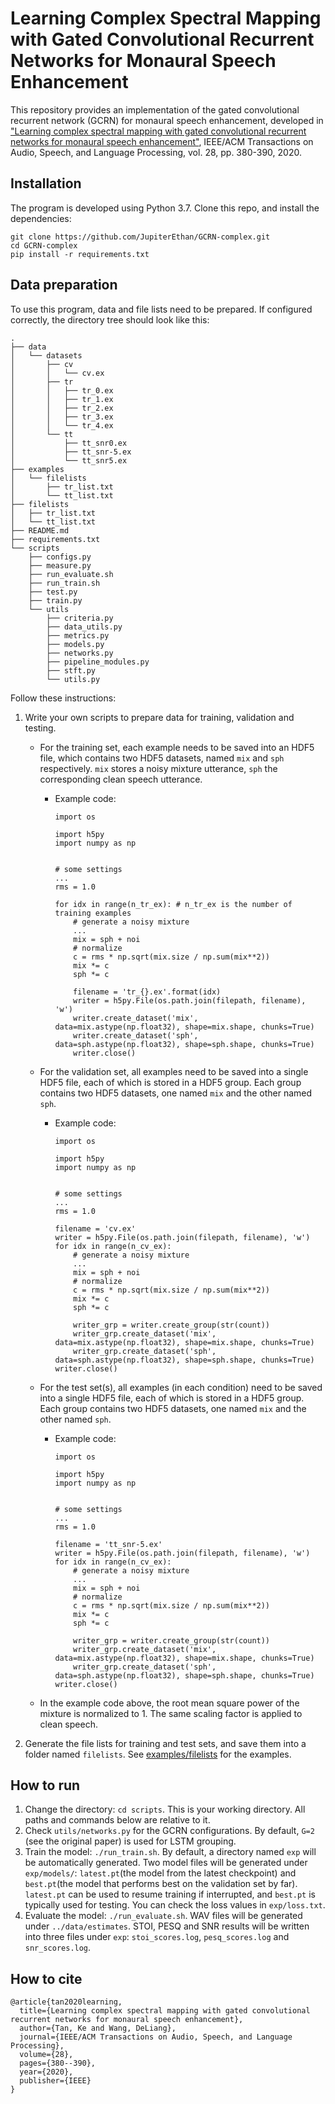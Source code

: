 # Learning Complex Spectral Mapping with Gated Convolutional Recurrent Networks for Monaural Speech Enhancement

This repository provides an implementation of the gated convolutional recurrent network (GCRN) for monaural speech enhancement, developed in ["Learning complex spectral mapping with gated convolutional recurrent networks for monaural speech enhancement"](https://web.cse.ohio-state.edu/~wang.77/papers/Tan-Wang.taslp20.pdf), IEEE/ACM Transactions on Audio, Speech, and Language Processing, vol. 28, pp. 380-390, 2020.

## Installation
The program is developed using Python 3.7.
Clone this repo, and install the dependencies:
```
git clone https://github.com/JupiterEthan/GCRN-complex.git
cd GCRN-complex
pip install -r requirements.txt
```

## Data preparation
To use this program, data and file lists need to be prepared. If configured correctly, the directory tree should look like this:

```
.
├── data
│   └── datasets
│       ├── cv
│       │   └── cv.ex
│       ├── tr
│       │   ├── tr_0.ex
│       │   ├── tr_1.ex
│       │   ├── tr_2.ex
│       │   ├── tr_3.ex
│       │   └── tr_4.ex
│       └── tt
│           ├── tt_snr0.ex
│           ├── tt_snr-5.ex
│           └── tt_snr5.ex
├── examples
│   └── filelists
│       ├── tr_list.txt
│       └── tt_list.txt
├── filelists
│   ├── tr_list.txt
│   └── tt_list.txt
├── README.md
├── requirements.txt
└── scripts
    ├── configs.py
    ├── measure.py
    ├── run_evaluate.sh
    ├── run_train.sh
    ├── test.py
    ├── train.py
    └── utils
        ├── criteria.py
        ├── data_utils.py
        ├── metrics.py
        ├── models.py
        ├── networks.py
        ├── pipeline_modules.py
        ├── stft.py
        └── utils.py
```

Follow these instructions:
1. Write your own scripts to prepare data for training, validation and testing. 
    - For the training set, each example needs to be saved into an HDF5 file, which contains two HDF5 datasets, named ```mix``` and ```sph``` respectively. ```mix``` stores a noisy mixture utterance, ```sph``` the corresponding clean speech utterance.
        - Example code:
          ```
          import os

          import h5py
          import numpy as np
   

          # some settings
          ...
          rms = 1.0

          for idx in range(n_tr_ex): # n_tr_ex is the number of training examples 
              # generate a noisy mixture
              ...
              mix = sph + noi
              # normalize
              c = rms * np.sqrt(mix.size / np.sum(mix**2))
              mix *= c
              sph *= c

              filename = 'tr_{}.ex'.format(idx)
              writer = h5py.File(os.path.join(filepath, filename), 'w')
              writer.create_dataset('mix', data=mix.astype(np.float32), shape=mix.shape, chunks=True)
              writer.create_dataset('sph', data=sph.astype(np.float32), shape=sph.shape, chunks=True)
              writer.close()
          ```
    - For the validation set, all examples need to be saved into a single HDF5 file, each of which is stored in a HDF5 group. Each group contains two HDF5 datasets, one named ```mix``` and the other named ```sph```.
        - Example code:
          ```
          import os

          import h5py
          import numpy as np


          # some settings
          ...
          rms = 1.0
          
          filename = 'cv.ex'
          writer = h5py.File(os.path.join(filepath, filename), 'w')
          for idx in range(n_cv_ex):
              # generate a noisy mixture
              ...
              mix = sph + noi
              # normalize
              c = rms * np.sqrt(mix.size / np.sum(mix**2))
              mix *= c
              sph *= c

              writer_grp = writer.create_group(str(count))
              writer_grp.create_dataset('mix', data=mix.astype(np.float32), shape=mix.shape, chunks=True)
              writer_grp.create_dataset('sph', data=sph.astype(np.float32), shape=sph.shape, chunks=True)
          writer.close()
          ```
    
    - For the test set(s), all examples (in each condition) need to be saved into a single HDF5 file, each of which is stored in a HDF5 group. Each group contains two HDF5 datasets, one named ```mix``` and the other named ```sph```.
        - Example code:
          ```
          import os

          import h5py
          import numpy as np


          # some settings
          ...
          rms = 1.0
          
          filename = 'tt_snr-5.ex'
          writer = h5py.File(os.path.join(filepath, filename), 'w')
          for idx in range(n_cv_ex):
              # generate a noisy mixture
              ...
              mix = sph + noi
              # normalize
              c = rms * np.sqrt(mix.size / np.sum(mix**2))
              mix *= c
              sph *= c

              writer_grp = writer.create_group(str(count))
              writer_grp.create_dataset('mix', data=mix.astype(np.float32), shape=mix.shape, chunks=True)
              writer_grp.create_dataset('sph', data=sph.astype(np.float32), shape=sph.shape, chunks=True)
          writer.close()
          ```
    - In the example code above, the root mean square power of the mixture is normalized to 1. The same scaling factor is applied to clean speech.
2. Generate the file lists for training and test sets, and save them into a folder named ```filelists```. See [examples/filelists](examples/filelists) for the examples.


## How to run
1. Change the directory: ```cd scripts```. This is your working directory. All paths and commands below are relative to it.
2. Check ```utils/networks.py``` for the GCRN configurations. By default, ```G=2``` (see the original paper) is used for LSTM grouping.
3. Train the model: ```./run_train.sh```. By default, a directory named ```exp``` will be automatically generated. Two model files will be generated under ```exp/models/```: ```latest.pt```(the model from the latest checkpoint) and ```best.pt```(the model that performs best on the validation set by far). ```latest.pt``` can be used to resume training if interrupted, and ```best.pt``` is typically used for testing. You can check the loss values in ```exp/loss.txt```.
4. Evaluate the model: ```./run_evaluate.sh```. WAV files will be generated under ```../data/estimates```. STOI, PESQ and SNR results will be written into three files under ```exp```: ```stoi_scores.log```, ```pesq_scores.log``` and ```snr_scores.log```.


## How to cite
```
@article{tan2020learning,
  title={Learning complex spectral mapping with gated convolutional recurrent networks for monaural speech enhancement},
  author={Tan, Ke and Wang, DeLiang},
  journal={IEEE/ACM Transactions on Audio, Speech, and Language Processing},
  volume={28},
  pages={380--390},
  year={2020},
  publisher={IEEE}
}
```
